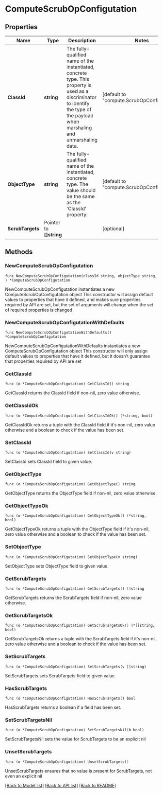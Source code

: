 # ComputeScrubOpConfigutation

## Properties

Name | Type | Description | Notes
------------ | ------------- | ------------- | -------------
**ClassId** | **string** | The fully-qualified name of the instantiated, concrete type. This property is used as a discriminator to identify the type of the payload when marshaling and unmarshaling data. | [default to "compute.ScrubOpConfigutation"]
**ObjectType** | **string** | The fully-qualified name of the instantiated, concrete type. The value should be the same as the &#39;ClassId&#39; property. | [default to "compute.ScrubOpConfigutation"]
**ScrubTargets** | Pointer to **[]string** |  | [optional] 

## Methods

### NewComputeScrubOpConfigutation

`func NewComputeScrubOpConfigutation(classId string, objectType string, ) *ComputeScrubOpConfigutation`

NewComputeScrubOpConfigutation instantiates a new ComputeScrubOpConfigutation object
This constructor will assign default values to properties that have it defined,
and makes sure properties required by API are set, but the set of arguments
will change when the set of required properties is changed

### NewComputeScrubOpConfigutationWithDefaults

`func NewComputeScrubOpConfigutationWithDefaults() *ComputeScrubOpConfigutation`

NewComputeScrubOpConfigutationWithDefaults instantiates a new ComputeScrubOpConfigutation object
This constructor will only assign default values to properties that have it defined,
but it doesn't guarantee that properties required by API are set

### GetClassId

`func (o *ComputeScrubOpConfigutation) GetClassId() string`

GetClassId returns the ClassId field if non-nil, zero value otherwise.

### GetClassIdOk

`func (o *ComputeScrubOpConfigutation) GetClassIdOk() (*string, bool)`

GetClassIdOk returns a tuple with the ClassId field if it's non-nil, zero value otherwise
and a boolean to check if the value has been set.

### SetClassId

`func (o *ComputeScrubOpConfigutation) SetClassId(v string)`

SetClassId sets ClassId field to given value.


### GetObjectType

`func (o *ComputeScrubOpConfigutation) GetObjectType() string`

GetObjectType returns the ObjectType field if non-nil, zero value otherwise.

### GetObjectTypeOk

`func (o *ComputeScrubOpConfigutation) GetObjectTypeOk() (*string, bool)`

GetObjectTypeOk returns a tuple with the ObjectType field if it's non-nil, zero value otherwise
and a boolean to check if the value has been set.

### SetObjectType

`func (o *ComputeScrubOpConfigutation) SetObjectType(v string)`

SetObjectType sets ObjectType field to given value.


### GetScrubTargets

`func (o *ComputeScrubOpConfigutation) GetScrubTargets() []string`

GetScrubTargets returns the ScrubTargets field if non-nil, zero value otherwise.

### GetScrubTargetsOk

`func (o *ComputeScrubOpConfigutation) GetScrubTargetsOk() (*[]string, bool)`

GetScrubTargetsOk returns a tuple with the ScrubTargets field if it's non-nil, zero value otherwise
and a boolean to check if the value has been set.

### SetScrubTargets

`func (o *ComputeScrubOpConfigutation) SetScrubTargets(v []string)`

SetScrubTargets sets ScrubTargets field to given value.

### HasScrubTargets

`func (o *ComputeScrubOpConfigutation) HasScrubTargets() bool`

HasScrubTargets returns a boolean if a field has been set.

### SetScrubTargetsNil

`func (o *ComputeScrubOpConfigutation) SetScrubTargetsNil(b bool)`

 SetScrubTargetsNil sets the value for ScrubTargets to be an explicit nil

### UnsetScrubTargets
`func (o *ComputeScrubOpConfigutation) UnsetScrubTargets()`

UnsetScrubTargets ensures that no value is present for ScrubTargets, not even an explicit nil

[[Back to Model list]](../README.md#documentation-for-models) [[Back to API list]](../README.md#documentation-for-api-endpoints) [[Back to README]](../README.md)


